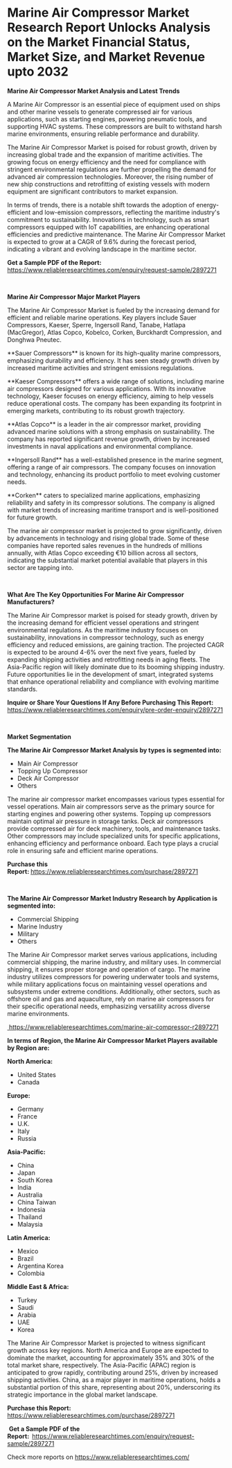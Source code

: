 <p><h1>Marine Air Compressor Market Research Report Unlocks Analysis on the Market Financial Status, Market Size, and Market Revenue upto 2032</h1></p><p><strong>Marine Air Compressor Market Analysis and Latest Trends</strong></p>
<p><p>A Marine Air Compressor is an essential piece of equipment used on ships and other marine vessels to generate compressed air for various applications, such as starting engines, powering pneumatic tools, and supporting HVAC systems. These compressors are built to withstand harsh marine environments, ensuring reliable performance and durability.</p><p>The Marine Air Compressor Market is poised for robust growth, driven by increasing global trade and the expansion of maritime activities. The growing focus on energy efficiency and the need for compliance with stringent environmental regulations are further propelling the demand for advanced air compression technologies. Moreover, the rising number of new ship constructions and retrofitting of existing vessels with modern equipment are significant contributors to market expansion.</p><p>In terms of trends, there is a notable shift towards the adoption of energy-efficient and low-emission compressors, reflecting the maritime industry's commitment to sustainability. Innovations in technology, such as smart compressors equipped with IoT capabilities, are enhancing operational efficiencies and predictive maintenance. The Marine Air Compressor Market is expected to grow at a CAGR of 9.6% during the forecast period, indicating a vibrant and evolving landscape in the maritime sector.</p></p>
<p><strong>Get a Sample PDF of the Report:&nbsp;</strong> <a href="https://www.reliableresearchtimes.com/enquiry/request-sample/2897271?utm_campaign=3008&utm_medium=2&utm_source=Github&utm_content=ia&utm_term=15032025&utm_id=marine-air-compressor">https://www.reliableresearchtimes.com/enquiry/request-sample/2897271</a></p>
<p>&nbsp;</p>
<p><strong>Marine Air Compressor Major Market Players</strong></p>
<p><p>The Marine Air Compressor Market is fueled by the increasing demand for efficient and reliable marine operations. Key players include Sauer Compressors, Kaeser, Sperre, Ingersoll Rand, Tanabe, Hatlapa (MacGregor), Atlas Copco, Kobelco, Corken, Burckhardt Compression, and Donghwa Pneutec.</p><p>**Sauer Compressors** is known for its high-quality marine compressors, emphasizing durability and efficiency. It has seen steady growth driven by increased maritime activities and stringent emissions regulations. </p><p>**Kaeser Compressors** offers a wide range of solutions, including marine air compressors designed for various applications. With its innovative technology, Kaeser focuses on energy efficiency, aiming to help vessels reduce operational costs. The company has been expanding its footprint in emerging markets, contributing to its robust growth trajectory.</p><p>**Atlas Copco** is a leader in the air compressor market, providing advanced marine solutions with a strong emphasis on sustainability. The company has reported significant revenue growth, driven by increased investments in naval applications and environmental compliance.</p><p>**Ingersoll Rand** has a well-established presence in the marine segment, offering a range of air compressors. The company focuses on innovation and technology, enhancing its product portfolio to meet evolving customer needs.</p><p>**Corken** caters to specialized marine applications, emphasizing reliability and safety in its compressor solutions. The company is aligned with market trends of increasing maritime transport and is well-positioned for future growth.</p><p>The marine air compressor market is projected to grow significantly, driven by advancements in technology and rising global trade. Some of these companies have reported sales revenues in the hundreds of millions annually, with Atlas Copco exceeding €10 billion across all sectors, indicating the substantial market potential available that players in this sector are tapping into.</p></p>
<p>&nbsp;</p>
<p><strong>What Are The Key Opportunities For Marine Air Compressor Manufacturers?</strong></p>
<p><p>The Marine Air Compressor market is poised for steady growth, driven by the increasing demand for efficient vessel operations and stringent environmental regulations. As the maritime industry focuses on sustainability, innovations in compressor technology, such as energy efficiency and reduced emissions, are gaining traction. The projected CAGR is expected to be around 4-6% over the next five years, fueled by expanding shipping activities and retrofitting needs in aging fleets. The Asia-Pacific region will likely dominate due to its booming shipping industry. Future opportunities lie in the development of smart, integrated systems that enhance operational reliability and compliance with evolving maritime standards.</p></p>
<p><strong>Inquire or Share Your Questions If Any Before Purchasing This Report:</strong> <a href="https://www.reliableresearchtimes.com/enquiry/pre-order-enquiry/2897271?utm_campaign=3008&utm_medium=2&utm_source=Github&utm_content=ia&utm_term=15032025&utm_id=marine-air-compressor">https://www.reliableresearchtimes.com/enquiry/pre-order-enquiry/2897271</a></p>
<p>&nbsp;</p>
<p><strong>Market Segmentation</strong></p>
<p><strong>The Marine Air Compressor Market Analysis by types is segmented into:</strong></p>
<p><ul><li>Main Air Compressor</li><li>Topping Up Compressor</li><li>Deck Air Compressor</li><li>Others</li></ul></p>
<p><p>The marine air compressor market encompasses various types essential for vessel operations. Main air compressors serve as the primary source for starting engines and powering other systems. Topping up compressors maintain optimal air pressure in storage tanks. Deck air compressors provide compressed air for deck machinery, tools, and maintenance tasks. Other compressors may include specialized units for specific applications, enhancing efficiency and performance onboard. Each type plays a crucial role in ensuring safe and efficient marine operations.</p></p>
<p><strong>Purchase this Report:&nbsp;</strong><a href="https://www.reliableresearchtimes.com/purchase/2897271?utm_campaign=3008&utm_medium=2&utm_source=Github&utm_content=ia&utm_term=15032025&utm_id=marine-air-compressor">https://www.reliableresearchtimes.com/purchase/2897271</a></p>
<p>&nbsp;</p>
<p><strong>The Marine Air Compressor Market Industry Research by Application is segmented into:</strong></p>
<p><ul><li>Commercial Shipping</li><li>Marine Industry</li><li>Military</li><li>Others</li></ul></p>
<p><p>The Marine Air Compressor market serves various applications, including commercial shipping, the marine industry, and military uses. In commercial shipping, it ensures proper storage and operation of cargo. The marine industry utilizes compressors for powering underwater tools and systems, while military applications focus on maintaining vessel operations and subsystems under extreme conditions. Additionally, other sectors, such as offshore oil and gas and aquaculture, rely on marine air compressors for their specific operational needs, emphasizing versatility across diverse marine environments.</p></p>
<p><a href="https://www.reliableresearchtimes.com/marine-air-compressor-r2897271?utm_campaign=3008&utm_medium=2&utm_source=Github&utm_content=ia&utm_term=15032025&utm_id=marine-air-compressor">&nbsp;https://www.reliableresearchtimes.com/marine-air-compressor-r2897271</a></p>
<p><strong>In terms of Region, the Marine Air Compressor Market Players available by Region are:</strong></p>
<p>
    <p> <strong> North America: </strong>
        <ul>
            <li>United States</li>
            <li>Canada</li>
        </ul>
        </p> 
    <p> <strong> Europe: </strong>
        <ul>
            <li>Germany</li>
            <li>France</li>
            <li>U.K.</li>
            <li>Italy</li>
            <li>Russia</li>
        </ul>
        </p> 
    <p> <strong> Asia-Pacific: </strong>
        <ul>
            <li>China</li>
            <li>Japan</li>
            <li>South Korea</li>
            <li>India</li>
            <li>Australia</li>
            <li>China Taiwan</li>
            <li>Indonesia</li>
            <li>Thailand</li>
            <li>Malaysia</li>
        </ul>
        </p> 
    <p> <strong> Latin America: </strong>
        <ul>
            <li>Mexico</li>
            <li>Brazil</li>
            <li>Argentina Korea</li>
            <li>Colombia</li>
        </ul>
        </p> 
    <p> <strong> Middle East & Africa: </strong>
        <ul>
            <li>Turkey</li>
            <li>Saudi</li>
            <li>Arabia</li>
            <li>UAE</li>
            <li>Korea</li>
        </ul>
    </p>
    </p>
<p><p>The Marine Air Compressor Market is projected to witness significant growth across key regions. North America and Europe are expected to dominate the market, accounting for approximately 35% and 30% of the total market share, respectively. The Asia-Pacific (APAC) region is anticipated to grow rapidly, contributing around 25%, driven by increased shipping activities. China, as a major player in maritime operations, holds a substantial portion of this share, representing about 20%, underscoring its strategic importance in the global market landscape.</p></p>
<p><strong>Purchase this Report: </strong><a href="https://www.reliableresearchtimes.com/purchase/2897271?utm_campaign=3008&utm_medium=2&utm_source=Github&utm_content=ia&utm_term=15032025&utm_id=marine-air-compressor">https://www.reliableresearchtimes.com/purchase/2897271</a></p>
<p>&nbsp;<strong>Get a Sample PDF of the Report:&nbsp;&nbsp;</strong><a href="https://www.reliableresearchtimes.com/enquiry/request-sample/2897271?utm_campaign=3008&utm_medium=2&utm_source=Github&utm_content=ia&utm_term=15032025&utm_id=marine-air-compressor">https://www.reliableresearchtimes.com/enquiry/request-sample/2897271</a></p>
<p><strong></strong></p>
<p>Check more reports on <a href="https://www.reliableresearchtimes.com/?utm_campaign=3008&utm_medium=2&utm_source=Github&utm_content=ia&utm_term=15032025&utm_id=marine-air-compressor">https://www.reliableresearchtimes.com/</a></p>